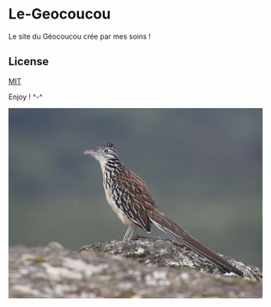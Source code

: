 # Le-Geocoucou

Le site du Géocoucou crée par mes soins !

## License

[MIT](https://choosealicense.com/licenses/mit/)

Enjoy ! ^-^

<img src="/assets/img/geo1.jpg"/>
